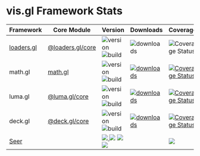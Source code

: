 # vis.gl Framework Stats

<table>
   <thead>
      <tr> 
        <th> Framework </th>
        <th> Core Module </th>
        <th> Version </th>
        <th> Downloads </th>
        <th> Coverage </th>
      </tr>
  </thead>
  <tbody>
    <tr>
      <td>
        <a href='https://coveralls.io/github/uber-web/loaders.gl'> loaders.gl </a>
      </td>
      <td>
         <a href="https://npmjs.org/package/@loaders.gl/core">  @loaders.gl/core </a>
      </td>
       <td>
          <img src="https://img.shields.io/npm/v/@loaders.gl/core.svg?style=flat-square" alt="version" />
          <img src="https://api.travis-ci.com/uber-web/loaders.gl.svg?branch=master" alt="build" />
      </td>
      <td>
         <img src="https://img.shields.io/npm/dm/@loaders.gl/core.svg?style=flat-square" alt="downloads" />
      </td>
      <td>
         <img src='https://coveralls.io/repos/github/uber-web/loaders.gl/badge.svg' alt='Coverage Status' />
      </td>
    </tr>
    <tr>
      <td> math.gl </td>
      <td>
         <a href="https://npmjs.org/package/math.gl">  math.gl </a>
      </td>
      <td>
         <img src="https://img.shields.io/npm/v/math.gl.svg?style=flat-square" alt="version" />
          <img src="https://api.travis-ci.com/uber-web/math.gl.svg?branch=master" alt="build" />
        </a>
      </td>
      <td>
        <a href="https://npmjs.org/package/@math.gl">
          <img src="https://img.shields.io/npm/dm/math.gl.svg?style=flat-square" alt="downloads" />
        </a>
      </td>
      <td>
        <a href='https://coveralls.io/github/uber-web/math.gl'>
          <img src='https://coveralls.io/repos/github/uber-web/math.gl/badge.svg' alt='Coverage Status' />
        </a>
      </td>        
    </tr>
    <tr>
      <td> luma.gl </td>
      <td>
         <a href="https://npmjs.org/package/@luma.gl/core">  @luma.gl/core </a>
      </td>
      <td>
         <img src="https://img.shields.io/npm/v/@luma.gl/core.svg?style=flat-square" alt="version" />
          <img src="https://api.travis-ci.com/uber/luma.gl.svg?branch=master" alt="build" />
        </a>
      </td>
      <td>
        <a href="https://npmjs.org/package/@luma.gl/core">
          <img src="https://img.shields.io/npm/dm/@luma.gl/core.svg?style=flat-square" alt="downloads" />
        </a>
      </td>
      <td>
        <a href='https://coveralls.io/github/uber/luma.gl'>
          <img src='https://coveralls.io/repos/github/uber/luma.gl/badge.svg' alt='Coverage Status' />
        </a>
      </td>        
    </tr>
    <tr>
      <td> deck.gl </td>
      <td>
         <a href="https://npmjs.org/package/@deck.gl/core">  @deck.gl/core </a>
      </td>
      <td>
         <img src="https://img.shields.io/npm/v/@deck.gl/core.svg?style=flat-square" alt="version" />
          <img src="https://api.travis-ci.com/uber/deck.gl.svg?branch=master" alt="build" />
        </a>
      </td>
      <td>
        <a href="https://npmjs.org/package/@deck.gl/core">
          <img src="https://img.shields.io/npm/dm/@deck.gl/core.svg?style=flat-square" alt="downloads" />
        </a>
      </td>
      <td>
        <a href='https://coveralls.io/github/uber/deck.gl'>
          <img src='https://coveralls.io/repos/github/uber/deck.gl/badge.svg' alt='Coverage Status' />
        </a>
      </td>        
    </tr>
    <tr>  
      <td>
        <a href="https://travis-ci.org/uber-web/Seer">
          Seer
         </a>
      </td>
      <td>
      </td>
      <td>
         <a href="https://www.npmjs.com/package/seer">
           <img src="https://img.shields.io/npm/v/seer.svg?style=flat-square">
         </a>
         <img src="https://img.shields.io/travis/uber-web/Seer.svg?style=flat-square">
         <a href="https://github.com/SIGSEV/minus">
           <img src="https://img.shields.io/badge/scaffold-minus-blue.svg?style=flat-square">
         </a>
         <a href="https://chrome.google.com/webstore/detail/seer/eogckabefmgphfgngjdmmlfbddmonfdh">
           <img src="https://img.shields.io/chrome-web-store/v/eogckabefmgphfgngjdmmlfbddmonfdh.svg?style=flat-square">
         </a>
      </td>
      </td>
      <td>
      <td>
         <a href="https://coveralls.io/github/uber-web/Seer">
           <img src="https://img.shields.io/coveralls/uber-web/Seer.svg?style=flat-square">
         </a>
       </td>
     </tr>
  </tbody>
</table>

